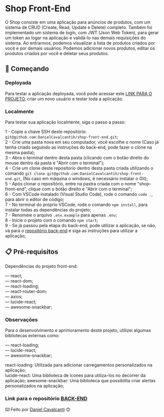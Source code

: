 # Shop Front-End

O Shop consiste em uma aplicação para anúncios de produtos, com um sistema de CRUD (Create, Read, Update e Delete) completo. Também foi implementado um sistema de login, com JWT (Json Web Token), para gerar um token ao logar na aplicação e validá-lo nas demais requisições do sistema. Ao entrarmos, podemos visualizar a lista de produtos criados por você e por demais usuários. Podemos adicionar novos produtos, editar os produtos criados por você e deletar seus produtos.

## 🚀 Começando

### Deployada

Para testar a aplicação deployada, você pode acessar este [LINK PARA O PROJETO](https://shop-front-end-red.vercel.app/), criar um novo usuário e testar toda a aplicação.

### Localmente

Para testar sua aplicação localmente, siga o passo a passo:

  1 - Copie a chave SSH deste repositório: `git@github.com:DanielCavalcantih/shop-front-end.git`;<br />
  2 - Crie uma pasta nova em seu computador, você escolhe o nome (Caso já tenha criado seguindo as instruções do back-end, pode fazer o clone na mesma pasta);<br />
  3 - Abra o terminal dentro desta pasta (clicando com o botão direito do mouse dentro da pasta e "Abrir com o terminal");<br />
  4 - Crie um clone deste reposítorio dentro desta pasta criada utilizando o comando `git clone git@github.com:DanielCavalcantih/shop-front-end.git`, (No caso em máquina o windows, é necessário instalar o Git);<br />
  5 - Após clonar o repositório, entre na pastra criada com o nome "shop-front-end", clique com o botão direito e "Abrir com o terminal";<br />
  6 - Com VSCode instalado (Visual Studio Code), rode o comando `code .`, para abrir o editor de código;<br />
  7 - No terminal do próprio VSCode, rode o comando `npm install`, para instalar todas as dependências do projeto;<br />
  7 - Renomeie o arquivo `.env.example` para apenas `.env`;<br />
  8 - Inicie o projeto com o comando `npm start`;<br />
  9 - Se já passou pela etapa do back-end, pode utilizar a aplicação, se não, vá para o [repositório back-end](https://github.com/DanielCavalcantih/shop-back-end) e siga as instruções para utilizar a aplicação;

## 📋 Pré-requisitos

Dependências do projeto front-end:<br />

  — react;<br />
  — react-dom;<br />
  — react-loading;<br />
  — react-router-dom;<br />
  — axios;<br />
  — lucide-react;<br />
  — awesome-snackbar;<br />

  ### Observações

  Para o desenvolvimento e aprimoramento deste projeto, utilizei algumas bibliotecas externas como:

  — react-loading;<br />
  — lucide-react;<br />
  — awesome-snackbar;<br />

  react-loading: Utilizada para adicionar carregamentos personalizados na aplicação;<br />
  lucide-react: Uma biblioteca de ícones para utiliza-los no decorrer da aplicação;
  awesome-snackbar: Uma biblioteca que possibilita criar alertas personalizados na aplicação;

  ### Link para o repositório [BACK-END](https://github.com/DanielCavalcantih/shop-back-end)

  ⌨️ Feito por [Daniel Cavalcanti](https://github.com/DanielCavalcantih) 😊
  
  
